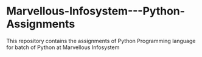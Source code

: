 # Marvellous-Infosystem---Python-Assignments
This repository contains the assignments of Python Programming language for batch of Python at Marvellous Infosystem
